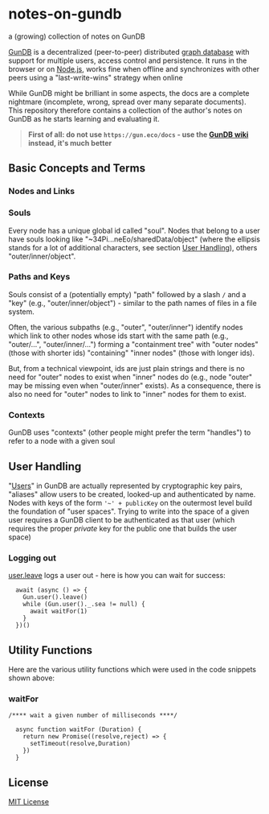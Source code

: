 # notes-on-gundb #

a (growing) collection of notes on GunDB

[GunDB](https://github.com/amark/gun) is a decentralized (peer-to-peer) distributed [graph database](https://en.wikipedia.org/wiki/Graph_database) with support for multiple users, access control and persistence. It runs in the browser or on [Node.js](https://nodejs.org/en), works fine when offline and synchronizes with other peers using a "last-write-wins" strategy when online

While GunDB might be brilliant in some aspects, the docs are a complete nightmare (incomplete, wrong, spread over many separate documents). This repository therefore contains a collection of the author's notes on GunDB as he starts learning and evaluating it.

> **First of all: do not use `https://gun.eco/docs` - use the [GunDB wiki](https://github.com/amark/gun/wiki) instead, it's much better**


## Basic Concepts and Terms ##

### Nodes and Links ###

### Souls ###

Every node has a unique global id called "soul". Nodes that belong to a user have souls looking like "~34Pi...neEo/sharedData/object" (where the ellipsis stands for a lot of additional characters, see section [User Handling](https://github.com/rozek/notes-on-gundb/blob/main/README.md#user-handling)), others "outer/inner/object". 

### Paths and Keys ###

Souls consist of a (potentially empty) "path" followed by a slash `/` and a "key" (e.g., "outer/inner/object") - similar to the path names of files in a file system.

Often, the various subpaths (e.g., "outer", "outer/inner") identify nodes which link to other nodes whose ids start with the same path (e.g., "outer/...", "outer/inner/...") forming a "containment tree" with "outer nodes" (those with shorter ids) "containing" "inner nodes" (those with longer ids).

But, from a technical viewpoint, ids are just plain strings and there is no need for "outer" nodes to exist when "inner" nodes do (e.g., node "outer" may be missing even when "outer/inner" exists). As a consequence, there is also no need for "outer" nodes to link to "inner" nodes for them to exist.

### Contexts ###

GunDB uses "contexts" (other people might prefer the term "handles") to refer to a node with a given soul






## User Handling ##

"[Users](https://github.com/amark/gun/wiki/User)" in GunDB are actually represented by cryptographic key pairs, "aliases" allow users to be created, looked-up and authenticated by name. Nodes with keys of the form `'~' + publicKey` on the outermost level build the foundation of "user spaces". Trying to write into the space of a given user requires a GunDB client to be authenticated as that user (which requires the proper _private_ key for the public one that builds the user space)



### Logging out ###

[user.leave](https://github.com/amark/gun/wiki/User#userleave) logs a user out - here is how you can wait for success:

```
  await (async () => {
    Gun.user().leave()
    while (Gun.user()._.sea != null) {
      await waitFor(1)
    }
  })()
```



## Utility Functions ###

Here are the various utility functions which were used in the code snippets shown above:

### waitFor ###

```
/**** wait a given number of milliseconds ****/

  async function waitFor (Duration) {
    return new Promise((resolve,reject) => {
      setTimeout(resolve,Duration)
    })
  }
```


## License ##

[MIT License](LICENSE.md)
